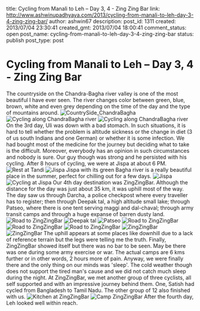 title: Cycling from Manali to Leh – Day 3, 4 - Zing Zing Bar
link: http://www.ashwinupadhyaya.com/2013/cycling-from-manali-to-leh-day-3-4-zing-zing-bar/
author: ashwin67
description: 
post_id: 1311
created: 2013/07/04 23:30:41
created_gmt: 2013/07/04 18:00:41
comment_status: open
post_name: cycling-from-manali-to-leh-day-3-4-zing-zing-bar
status: publish
post_type: post

# Cycling from Manali to Leh – Day 3, 4 - Zing Zing Bar

The countryside on the Chandra-Bagha river valley is one of the most beautiful I have ever seen. The river changes color between green, blue, brown, white and even grey depending on the time of the day and the type of mountains around. ![CountrySide_ChandraBagha](https://lh6.googleusercontent.com/-dGezu2Jzhoc/UdW0IP1w90I/AAAAAAAADOQ/rJ4QtxIOo6g/s400/ChandraBaghaCountryside.JPG) ![Cycling along ChandraBagha river](https://lh3.googleusercontent.com/-mGIFzTRnjfk/UdW0IlDvIHI/AAAAAAAADOY/qPrx2gsGQtM/s400/ChandraBaghaCycling.JPG) ![Cycling along ChandraBagha river](https://lh3.googleusercontent.com/-rlkubTywUYE/UdW0IuZrmVI/AAAAAAAADOg/JUTXRq_XjXw/s400/ChandraBaghaCycling2.JPG) On the 3rd day, Uli was down with a bad stomach. In such situations, it is hard to tell whether the problem is altitude sickness or the change in diet (3 of us south Indians and one German) or whether it is some infection. We had bought most of the medicine for the journey but deciding what to take is the difficult. Moreover, everybody has an opinion in such circumstances and nobody is sure. Our guy though was strong and he persisted with his cycling. After 8 hours of cycling, we were at Jispa at about 6 PM. ![Rest at Tandi](https://lh5.googleusercontent.com/-8-OZiPNxq4k/UdW0NqidYWI/AAAAAAAADQI/pwvt66kQiao/s400/bad_Stomach.JPG) ![Jispa](https://lh5.googleusercontent.com/-pQ63wKy06xQ/UdW0JQDO0OI/AAAAAAAADOw/ye5iFKzRUTk/s400/Jispa.JPG) Jispa with its green Bagha river is a really beautiful place in the summer, perfect for chilling out for a few days. ![Jispa](https://lh3.googleusercontent.com/-9CoUVOjMRNg/UdW0J9ZiEdI/AAAAAAAADO4/p49SY2LcS_0/s400/Jispa2.JPG) ![Cycling at Jispa](https://lh6.googleusercontent.com/-rM3utFtS6MU/UdW0KMFwRBI/AAAAAAAADO8/1V6B5OyzCak/s400/Jispa3.JPG) Our 4th day destination was ZingZingBar. Although the distance for the day was just about 35 km, it was uphill most of the way. The day saw us through Darcha, a police checkpost where every traveller has to register; then through Deepak tal, a high altitude small lake; through Patseo, where there is one tent serving maggi and dal-chaval; through army transit camps and through a huge expanse of barren dusty land. ![Road to ZingZingBar](https://lh6.googleusercontent.com/-cmuSRlqtT_g/UdW0LESYK5I/AAAAAAAADPk/8fHo9SB-_a0/s400/ToZZB.JPG) ![Deepak tal](https://lh3.googleusercontent.com/-td4-DPE7VV4/UdW0JCXF5CI/AAAAAAAADOo/Lfo8aGK5_fI/s400/DeepakTal.JPG) ![Patseo](https://lh5.googleusercontent.com/-ZEPUxuAZbnw/UdW0KskJqKI/AAAAAAAADPI/oe69PctNj8M/s400/Patseo.JPG) ![Road to ZingZingBar](https://lh3.googleusercontent.com/-YNvJfIZP4vY/UdW0Lvf7ehI/AAAAAAAADPc/Ju5VR3SM1TI/s400/ToZZB2.JPG) ![Road to ZingZingBar](https://lh6.googleusercontent.com/-yZPzlBEsHoA/UdW0L8S1anI/AAAAAAAADPg/skot-fCzyu8/s400/ToZZB3.JPG) ![Road to ZingZingBar](https://lh6.googleusercontent.com/-viMXNYhArHc/UdW0MYBPW9I/AAAAAAAADPw/2MVd8ZVGoGs/s400/ToZZB4.JPG) ![ZingZingBar](https://lh3.googleusercontent.com/-pUycHv0FOe8/UdW0MrQHyxI/AAAAAAAADP0/_WbSAr2APqs/s400/ZZB.JPG) ![ZingZingBar](https://lh6.googleusercontent.com/-wcYO9zqkMvM/UdW0M56pGJI/AAAAAAAADQM/QFmE-999gLY/s400/ZZB2.JPG) The uphill appears at some places like downhill due to a lack of reference terrain but the legs were telling me the truth. Finally, ZingZingBar showed itself but there was no bar to be seen. May be there was one during some army exercise or war. The actual camps are 6 kms further or in other words, 2 hours more of pain. Anyway, we were finally there and the only thing on our minds was 'sleep'. The cold weather though does not support the tired man's cause and we did not catch much sleep during the night. At ZingZingBar, we met another group of three cyclists, all self supported and with an impressive journey behind them. One, Satish had cycled from Bangladesh to Tamil Nadu. The other group of 12 also finished with us. ![Kitchen at ZingZingBar](https://lh3.googleusercontent.com/-4MmSUmKcAYE/UdW0K21-PYI/AAAAAAAADPM/7hGey1TCc64/s400/TentZZB.JPG) ![Camp ZingZingBar](https://lh3.googleusercontent.com/-02OKGLx8vZ8/UdW0NXDo82I/AAAAAAAADQE/YgFCXoLO7ss/s400/ZZB3.JPG) After the fourth day, Leh looked well within reach.